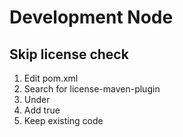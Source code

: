 # Development Node
## Skip license check
1. Edit pom.xml
2. Search for license-maven-plugin
3. Under <configuration>
4. Add <skip>true</skip> <!-- skip license header check -->
5. Keep existing code
